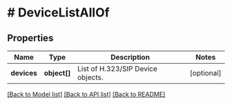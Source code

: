 # # DeviceListAllOf

## Properties

Name | Type | Description | Notes
------------ | ------------- | ------------- | -------------
**devices** | **object[]** | List of H.323/SIP Device objects. | [optional] 

[[Back to Model list]](../../README.md#documentation-for-models) [[Back to API list]](../../README.md#documentation-for-api-endpoints) [[Back to README]](../../README.md)



